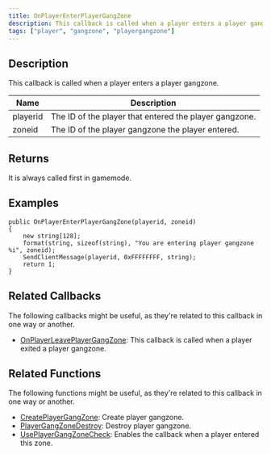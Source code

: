 ```yaml
---
title: OnPlayerEnterPlayerGangZone
description: This callback is called when a player enters a player gangzone
tags: ["player", "gangzone", "playergangzone"]
---
```


<VersionWarn version='omp v1.1.0.2612' />

## Description

This callback is called when a player enters a player gangzone.

| Name     | Description                                            |
| -------- | ------------------------------------------------------ |
| playerid | The ID of the player that entered the player gangzone. |
| zoneid   | The ID of the player gangzone the player entered.      |

## Returns

It is always called first in gamemode.

## Examples

```pawn
public OnPlayerEnterPlayerGangZone(playerid, zoneid)
{
    new string[128];
    format(string, sizeof(string), "You are entering player gangzone %i", zoneid);
    SendClientMessage(playerid, 0xFFFFFFFF, string);
    return 1;
}
```

## Related Callbacks

The following callbacks might be useful, as they're related to this callback in one way or another. 

- [OnPlayerLeavePlayerGangZone](OnPlayerLeavePlayerGangZone): This callback is called when a player exited a player gangzone.

## Related Functions

The following functions might be useful, as they're related to this callback in one way or another. 

- [CreatePlayerGangZone](../functions/CreatePlayerGangZone): Create player gangzone.
- [PlayerGangZoneDestroy](../functions/PlayerGangZoneDestroy): Destroy player gangzone.
- [UsePlayerGangZoneCheck](../functions/UsePlayerGangZoneCheck): Enables the callback when a player entered this zone.
